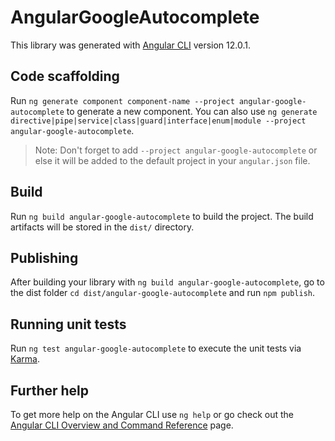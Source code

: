 # AngularGoogleAutocomplete

This library was generated with [Angular CLI](https://github.com/angular/angular-cli) version 12.0.1.

## Code scaffolding

Run `ng generate component component-name --project angular-google-autocomplete` to generate a new component. You can also use `ng generate directive|pipe|service|class|guard|interface|enum|module --project angular-google-autocomplete`.
> Note: Don't forget to add `--project angular-google-autocomplete` or else it will be added to the default project in your `angular.json` file. 

## Build

Run `ng build angular-google-autocomplete` to build the project. The build artifacts will be stored in the `dist/` directory.

## Publishing

After building your library with `ng build angular-google-autocomplete`, go to the dist folder `cd dist/angular-google-autocomplete` and run `npm publish`.

## Running unit tests

Run `ng test angular-google-autocomplete` to execute the unit tests via [Karma](https://karma-runner.github.io).

## Further help

To get more help on the Angular CLI use `ng help` or go check out the [Angular CLI Overview and Command Reference](https://angular.io/cli) page.
